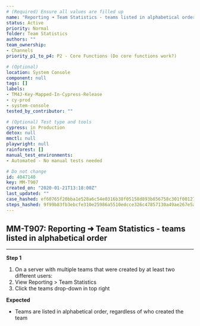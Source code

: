 ```yaml
---
# (Required) Ensure all values are filled up
name: "Reporting ➜ Team Statistics - teams listed in alphabetical order"
status: Active
priority: Normal
folder: Team Statistics
authors: ""
team_ownership: 
- Channels
priority_p1_to_p4: P2 - Core Functions (Do core functions work?)

# (Optional)
location: System Console
component: null
tags: []
labels: 
- TM4J-Key-Mapped-In-Cypress-Release
- cy-prod
- system-console
tested_by_contributor: ""

# (Optional) Test type and tools
cypress: in Production
detox: null
mmctl: null
playwright: null
rainforest: []
manual_test_environments: 
- Automated - No manual tests needed

# Do not change
id: 4047140
key: MM-T907
created_on: "2020-01-21T13:18:00Z"
last_updated: ""
case_hashed: ef60765f20bba1e528a6c54e0316b38f05158d893b856758c301f00127acd02b46eee440c8378732bedd80a732638963
steps_hashed: 9f99b83fb3ebcfe310e25986a5510edcce326c47857130a49ae267e5a467ad91eef9b11bbeb6027dcd08d937b7567740
---
```


<!-- (Auto-generated) Based on frontmatter's "key" and "name" -->

## MM-T907: Reporting ➜ Team Statistics - teams listed in alphabetical order

---

**Step 1**

1. On a server with multiple teams that were created by at least two different users:
2. View Reporting > Team Statistics
3. Click the teams drop-down in top right

**Expected**

- Teams are listed in alphabetical order, regardless of who created the team
